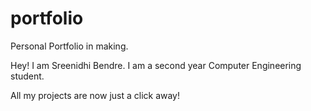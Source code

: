 # portfolio

Personal Portfolio in making. 

Hey! I am Sreenidhi Bendre. 
I am a second year Computer Engineering student.

All my projects are now just a click away!
